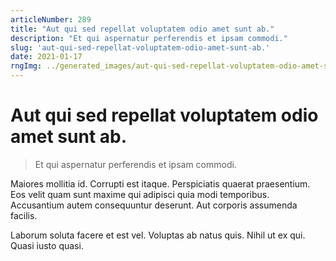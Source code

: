 ```yaml
---
articleNumber: 289
title: "Aut qui sed repellat voluptatem odio amet sunt ab."
description: "Et qui aspernatur perferendis et ipsam commodi."
slug: 'aut-qui-sed-repellat-voluptatem-odio-amet-sunt-ab.'
date: 2021-01-17
rngImg: ../generated_images/aut-qui-sed-repellat-voluptatem-odio-amet-sunt-ab..jpg
---
```


# Aut qui sed repellat voluptatem odio amet sunt ab.

> Et qui aspernatur perferendis et ipsam commodi.

Maiores mollitia id. Corrupti est itaque. Perspiciatis quaerat praesentium. Eos velit quam sunt maxime qui adipisci quia modi temporibus. Accusantium autem consequuntur deserunt. Aut corporis assumenda facilis.
 Laborum soluta facere et est vel. Voluptas ab natus quis. Nihil ut ex qui. Quasi iusto quasi.
